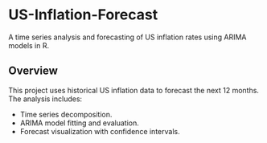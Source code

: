 # US-Inflation-Forecast
A time series analysis and forecasting of US inflation rates using ARIMA models in R.
## Overview
This project uses historical US inflation data to forecast the next 12 months. The analysis includes:
- Time series decomposition.
- ARIMA model fitting and evaluation.
- Forecast visualization with confidence intervals.
